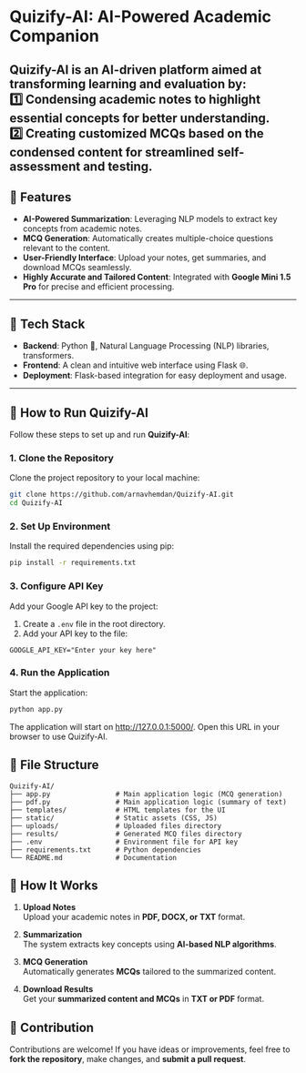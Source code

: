 # Quizify-AI: AI-Powered Academic Companion

**Quizify-AI** is an AI-driven platform aimed at transforming learning and evaluation by:  
1️⃣ **Condensing academic notes** to highlight essential concepts for better understanding.  
2️⃣ **Creating customized MCQs** based on the condensed content for streamlined self-assessment and testing.
---

## 🦯 Features  
- **AI-Powered Summarization**: Leveraging NLP models to extract key concepts from academic notes.  
- **MCQ Generation**: Automatically creates multiple-choice questions relevant to the content.  
- **User-Friendly Interface**: Upload your notes, get summaries, and download MCQs seamlessly.  
- **Highly Accurate and Tailored Content**: Integrated with **Google Mini 1.5 Pro** for precise and efficient processing.  

---

## 🔧 Tech Stack  
- **Backend**: Python 🐍, Natural Language Processing (NLP) libraries, transformers.  
- **Frontend**: A clean and intuitive web interface using Flask 🌐.  
- **Deployment**: Flask-based integration for easy deployment and usage.  

---

## 🚀 How to Run Quizify-AI  

Follow these steps to set up and run **Quizify-AI**:  

### 1. Clone the Repository  
Clone the project repository to your local machine:  
```bash  
git clone https://github.com/arnavhemdan/Quizify-AI.git
cd Quizify-AI
```
### 2.  Set Up Environment
Install the required dependencies using pip:
```bash
pip install -r requirements.txt  
```
### 3. Configure API Key

Add your Google API key to the project:

1. Create a `.env` file in the root directory.  
2. Add your API key to the file:  

```plaintext
GOOGLE_API_KEY="Enter your key here"
```
### 4. Run the Application

Start the application:

```bash
python app.py
```
The application will start on http://127.0.0.1:5000/. Open this URL in your browser to use Quizify-AI.

## 🐂 File Structure
```plaintext
Quizify-AI/  
├── app.py                # Main application logic (MCQ generation)
├── pdf.py                # Main application logic (summary of text)  
├── templates/            # HTML templates for the UI  
├── static/               # Static assets (CSS, JS)  
├── uploads/              # Uploaded files directory  
├── results/              # Generated MCQ files directory  
├── .env                  # Environment file for API key  
├── requirements.txt      # Python dependencies  
└── README.md             # Documentation
```
## 📝 How It Works  

1. **Upload Notes**  
   Upload your academic notes in **PDF, DOCX, or TXT** format.  

2. **Summarization**  
   The system extracts key concepts using **AI-based NLP algorithms**.  

3. **MCQ Generation**  
   Automatically generates **MCQs** tailored to the summarized content.  

4. **Download Results**  
   Get your **summarized content and MCQs** in **TXT or PDF** format.

## 🤝 Contribution  

Contributions are welcome! If you have ideas or improvements, feel free to **fork the repository**, make changes, and **submit a pull request**.

